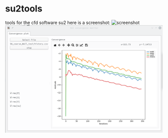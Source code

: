 # su2tools
tools for the cfd software su2
here is a screenshot:
![screenshot](https://github.com/bigfooted/images/monitor_screenshot.png)
<img src="./monitor_screenshot.png">
